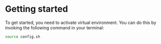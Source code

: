 # Getting started
To get started, you need to activate virtual environment.
You can do this by invoking the following command in your terminal:

```bash
source config.sh
```